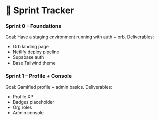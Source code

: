 # 🏃 Sprint Tracker

### Sprint 0 – Foundations
Goal: Have a staging environment running with auth + orb.
Deliverables:
- Orb landing page
- Netlify deploy pipeline
- Supabase auth
- Base Tailwind theme

### Sprint 1 – Profile + Console
Goal: Gamified profile + admin basics.
Deliverables:
- Profile XP
- Badges placeholder
- Org roles
- Admin console
